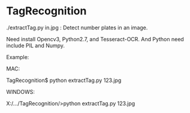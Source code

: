 # TagRecognition

./extractTag.py in.jpg : Detect number plates in an image.

Need install Opencv3, Python2.7, and Tesseract-OCR. And Python need include PIL and Numpy.

Example:

MAC:

TagRecognition$ python extractTag.py 123.jpg

WINDOWS:

X:/.../TagRecognition/>python extractTag.py 123.jpg
